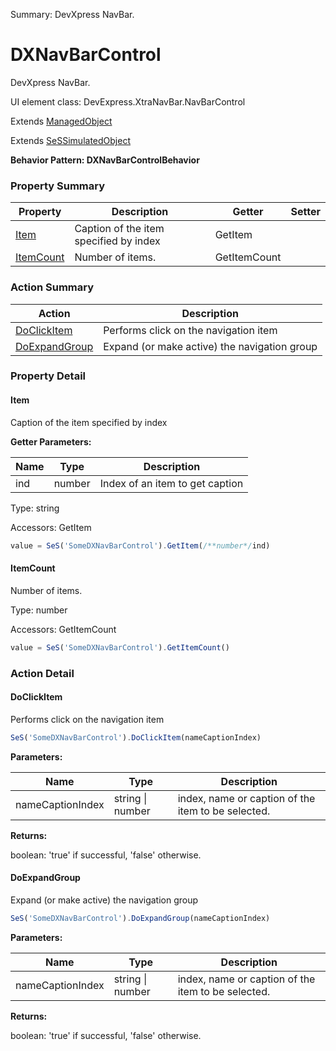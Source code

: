 Summary: DevXpress NavBar.

# DXNavBarControl

DevXpress NavBar.
 
UI element class: DevExpress.XtraNavBar.NavBarControl

Extends [ManagedObject](ManagedObject.md)

Extends [SeSSimulatedObject](SeSSimulatedObject.md)





**Behavior Pattern: DXNavBarControlBehavior**


<!-- ============================== property summary ========================== -->



### Property Summary
| **Property** | **Description** | **Getter** | **Setter** |
| ------------ | --------------- | ---------- | ---------- |
| [Item](#item) | Caption of the item specified by index | GetItem |  |
| [ItemCount](#itemcount) | Number of items. | GetItemCount |  |



<!-- ============================== action summary ========================== -->



### Action Summary
|  **Action** | **Description** | 
| ----------- | --------------- |
|  [DoClickItem](#doclickitem) | Performs click on the navigation item |
|  [DoExpandGroup](#doexpandgroup) | Expand (or make active) the navigation group |



<!-- ============================== property detail ========================== -->

### Property Detail

<a name="Item"></a>
#### Item

Caption of the item specified by index

**Getter Parameters:**

| **Name** | **Type** | **Description** |
| -------- | -------- | --------------- |  
| ind | number | Index of an item to get caption |




Type: string


Accessors: GetItem

```javascript
value = SeS('SomeDXNavBarControl').GetItem(/**number*/ind)
```


<a name="ItemCount"></a>
#### ItemCount

Number of items.



Type: number


Accessors: GetItemCount

```javascript
value = SeS('SomeDXNavBarControl').GetItemCount()
```




<!-- ============================== action detail ========================== -->

### Action Detail

<a name="DoClickItem"></a>    
#### DoClickItem

Performs click on the navigation item

```javascript
SeS('SomeDXNavBarControl').DoClickItem(nameCaptionIndex)
```


**Parameters:**

|  **Name** | **Type** | **Description** |
| ---------- | -------- | --------------- |
| nameCaptionIndex | string \| number |  index, name or caption of the item to be selected. |




**Returns:**

boolean: 'true' if successful, 'false' otherwise.



<a name="see.also.dxnavbarcontrol.doclickitem"></a>

<a name="DoExpandGroup"></a>    
#### DoExpandGroup

Expand (or make active) the navigation group

```javascript
SeS('SomeDXNavBarControl').DoExpandGroup(nameCaptionIndex)
```


**Parameters:**

|  **Name** | **Type** | **Description** |
| ---------- | -------- | --------------- |
| nameCaptionIndex | string \| number |  index, name or caption of the item to be selected. |




**Returns:**

boolean: 'true' if successful, 'false' otherwise.



<a name="see.also.dxnavbarcontrol.doexpandgroup"></a>

  

